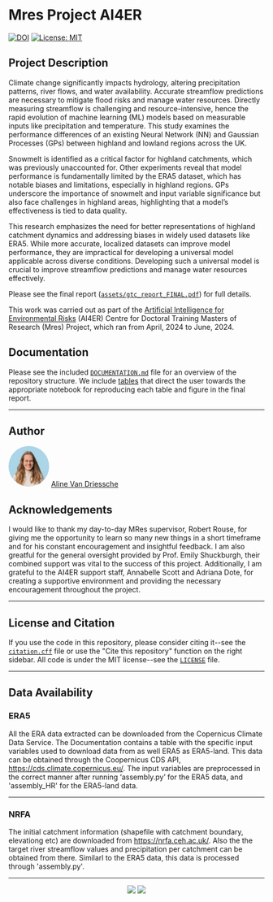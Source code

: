 # Mres Project AI4ER

[![DOI](https://zenodo.org/badge/DOI/10.5281/zenodo.10841513.svg)](https://doi.org/10.5281/zenodo.10841513) [![License: MIT](https://img.shields.io/badge/License-MIT-yellow.svg)](https://opensource.org/licenses/MIT)

## Project Description

Climate change significantly impacts hydrology, altering precipitation patterns, river flows, and water availability. Accurate streamflow predictions are necessary to mitigate flood risks and manage water resources. Directly measuring streamflow is challenging and resource-intensive, hence the rapid evolution of machine learning (ML) models based on measurable inputs like precipitation and temperature. This study examines the performance differences of an existing Neural Network (NN) and Gaussian Processes (GPs) between highland and lowland regions across the UK.

Snowmelt is identified as a critical factor for highland catchments, which was previously unaccounted for. Other experiments reveal that model performance is fundamentally limited by the ERA5 dataset, which has notable biases and limitations, especially in highland regions. GPs underscore the importance of snowmelt and input variable significance but also face challenges in highland areas, highlighting that a model’s effectiveness is tied to data quality.

This research emphasizes the need for better representations of highland catchment dynamics and addressing biases in widely used datasets like ERA5. While more accurate, localized datasets can improve model performance, they are impractical for developing a universal model applicable across diverse conditions. Developing such a universal model is crucial to improve streamflow predictions and manage water resources effectively.

Please see the final report ([`assets/gtc_report_FINAL.pdf`](assets/gtc_report_FINAL.pdf)) for full details.

This work was carried out as part of the [Artificial Intelligence for Environmental Risks](https://ai4er-cdt.esc.cam.ac.uk/) (AI4ER) Centre for Doctoral Training Masters of Research (Mres) Project, which ran from April, 2024 to June, 2024.

## Documentation

Please see the included [`DOCUMENTATION.md`](DOCUMENTATION.md) file for an overview of the repository structure. We include [tables](https://github.com/ai4er-cdt/OTP/blob/main/DOCUMENTATION.md#reproducing-report-figures-and-tables) that direct the user towards the appropriate notebook for reproducing each table and figure in the final report.

-----

## Author

<td><img src="assets/alinevd.jpg" alt="Aline Van Driessche" style="border-radius: 50%; width: 80px; height: 80px;"></td>
<td><a href="mailto:av656@cam.ac.uk">Aline Van Driessche</a></td>

## Acknowledgements

I would like to thank my day-to-day MRes supervisor, Robert Rouse, for giving me the opportunity to learn so many new things in a short timeframe and for his constant encouragement and insightful feedback. I am also greatful for the general oversight provided by Prof. Emily Shuckburgh, their combined support was vital to the success of this project. Additionally, I am grateful to the AI4ER support staff, Annabelle Scott and Adriana Dote, for creating a supportive environment and providing the necessary encouragement throughout the project.

-----

## License and Citation

If you use the code in this repository, please consider citing it--see the [`citation.cff`](citation.cff) file or use the "Cite this repository" function on the right sidebar. All code is under the MIT license--see the [`LICENSE`](LICENSE) file.

-----

## Data Availability

### ERA5 

All the ERA data extracted can be downloaded from the Copernicus Climate Data Service. The Documentation contains a table with the specific input variables used to download data from as well ERA5 as ERA5-land. This data can be obtained through the Coopernicus CDS API, https://cds.climate.copernicus.eu/. The input variables are preprocessed in the correct manner after running ‘assembly.py’ for the ERA5 data, and 'assembly_HR' for the ERA5-land data.

-----

### NRFA

The initial catchment information (shapefile with catchment boundary, elevationg etc) are downloaded from https://nrfa.ceh.ac.uk/. Also the the target river streamflow values and precipitation per catchment can be obtained from there. Similarl to the ERA5 data, this data is processed through 'assembly.py'.

-----

<p align="middle">
  <a href="https://ai4er-cdt.esc.cam.ac.uk/"><img src="assets/ai4er_logo.jpg" width="15%"/></a>
  <a href="https://www.cam.ac.uk/"><img src="assets/cambridge_logo.jpg" width="56%"/></a>
</p>